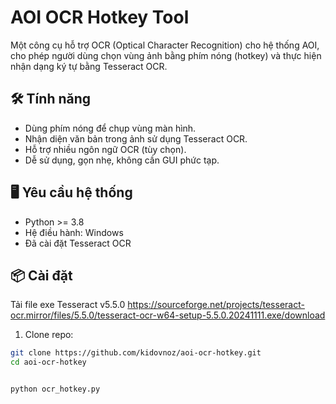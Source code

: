 # AOI OCR Hotkey Tool

Một công cụ hỗ trợ OCR (Optical Character Recognition) cho hệ thống AOI, cho phép người dùng chọn vùng ảnh bằng phím nóng (hotkey) và thực hiện nhận dạng ký tự bằng Tesseract OCR.

## 🛠 Tính năng

- Dùng phím nóng để chụp vùng màn hình.
- Nhận diện văn bản trong ảnh sử dụng Tesseract OCR.
- Hỗ trợ nhiều ngôn ngữ OCR (tùy chọn).
- Dễ sử dụng, gọn nhẹ, không cần GUI phức tạp.

## 🖥 Yêu cầu hệ thống

- Python >= 3.8
- Hệ điều hành: Windows
- Đã cài đặt Tesseract OCR

## 📦 Cài đặt
Tải file exe Tesseract v5.5.0
https://sourceforge.net/projects/tesseract-ocr.mirror/files/5.5.0/tesseract-ocr-w64-setup-5.5.0.20241111.exe/download
1. Clone repo:

```bash
git clone https://github.com/kidovnoz/aoi-ocr-hotkey.git
cd aoi-ocr-hotkey


python ocr_hotkey.py
